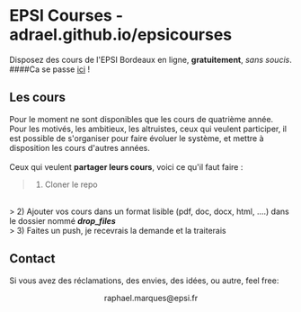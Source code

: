 EPSI Courses - adrael.github.io/epsicourses
===========================================

Disposez des cours de l'EPSI Bordeaux en ligne, <strong>gratuitement</strong>, <em>sans soucis</em>.<br/>
####Ca se passe [ici](http://adrael.github.io/epsicourses) !

## Les cours

Pour le moment ne sont disponibles que les cours de quatrième année.<br/>
Pour les motivés, les ambitieux, les altruistes, ceux qui veulent participer, il est possible de s'organiser pour faire évoluer le système, et mettre à disposition les cours d'autres années.<br/>
<br/>
Ceux qui veulent <strong>partager leurs cours</strong>, voici ce qu'il faut faire :<br/>
> 1) Cloner le repo
<br/>
> 2) Ajouter vos cours dans un format lisible (pdf, doc, docx, html, ....) dans le dossier nommé <strong><em>drop_files</em></strong>
<br/>
> 3) Faites un push, je recevrais la demande et la traiterais

## Contact

Si vous avez des réclamations, des envies, des idées, ou autre, feel free:

<center>raphael.marques@epsi.fr</center>
